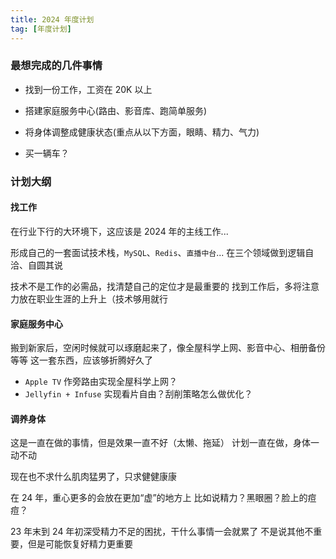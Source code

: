 ```yaml
---
title: 2024 年度计划
tag: [年度计划] 
---
```


### 最想完成的几件事情

- 找到一份工作，工资在 20K 以上

- 搭建家庭服务中心(路由、影音库、跑简单服务)

- 将身体调整成健康状态(重点从以下方面，眼睛、精力、气力)

- 买一辆车？

### 计划大纲

#### 找工作

在行业下行的大环境下，这应该是 2024 年的主线工作...

形成自己的一套面试技术栈，`MySQL`、`Redis`、`直播中台`... 在三个领域做到逻辑自洽、自圆其说

技术不是工作的必需品，找清楚自己的定位才是最重要的
找到工作后，多将注意力放在职业生涯的上升上（技术够用就行

#### 家庭服务中心

搬到新家后，空闲时候就可以琢磨起来了，像全屋科学上网、影音中心、相册备份等等
这一套东西，应该够折腾好久了

- `Apple TV` 作旁路由实现全屋科学上网？
- `Jellyfin + Infuse` 实现看片自由？刮削策略怎么做优化？

#### 调养身体

这是一直在做的事情，但是效果一直不好（太懒、拖延）
计划一直在做，身体一动不动

现在也不求什么肌肉猛男了，只求健健康康

在 24 年，重心更多的会放在更加“虚”的地方上
比如说精力？黑眼圈？脸上的痘痘？

23 年末到 24 年初深受精力不足的困扰，干什么事情一会就累了
不是说其他不重要，但是可能恢复好精力更重要
